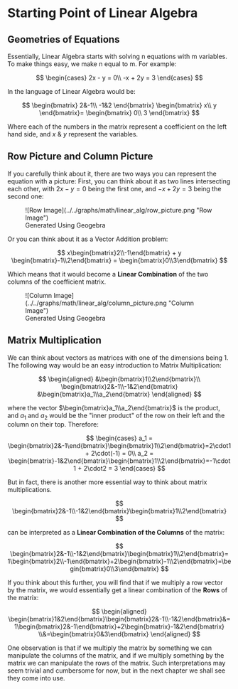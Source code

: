 # Starting Point of Linear Algebra

## Geometries of Equations
Essentially, Linear Algebra starts with solving n equations with m variables. To make things easy, we make n equal to m. For example:

$$
\begin{cases}
2x - y = 0\\
-x + 2y = 3
\end{cases}
$$

In the language of Linear Algebra would be:

$$
\begin{bmatrix}
2&-1\\
-1&2
\end{bmatrix}
\begin{bmatrix}
x\\
y
\end{bmatrix}=
\begin{bmatrix}
0\\
3
\end{bmatrix}
$$

Where each of the numbers in the matrix represent a coefficient on the left hand side, and $x$ & $y$ represent the variables.

## Row Picture and Column Picture
If you carefully think about it, there are two ways you can represent the equation with a picture:
First, you can think about it as two lines intersecting each other, with $2x - y = 0$ being the first one, and $-x + 2y = 3$ being the second one:

<figure markdown="span">
![Row Image](../../graphs/math/linear_alg/row_picture.png "Row Image")
<figcaption>Generated Using Geogebra</figcaption>
</figure>

Or you can think about it as a Vector Addition problem:

$$
x\begin{bmatrix}2\\-1\end{bmatrix} + y
\begin{bmatrix}-1\\2\end{bmatrix} = 
\begin{bmatrix}0\\3\end{bmatrix}
$$

Which means that it would become a **Linear Combination**  of the two columns of the coefficient matrix.

<figure markdown="span">
![Column Image](../../graphs/math/linear_alg/column_picture.png "Column Image")
<figcaption>Generated Using Geogebra</figcaption>
</figure>

## Matrix Multiplication
We can think about vectors as matrices with one of the dimensions being 1.<br>
The following way would be an easy introduction to Matrix Multiplication:

$$
\begin{aligned} &\begin{bmatrix}1\\2\end{bmatrix}\\
\begin{bmatrix}2&-1\\-1&2\end{bmatrix}
&\begin{bmatrix}a_1\\a_2\end{bmatrix}
\end{aligned}
$$

where the vector $\begin{bmatrix}a_1\\a_2\end{bmatrix}$ is the product, and $a_1$ and $a_2$ would be the "inner product" of the row on their left and the column on their top. Therefore:

$$
\begin{cases}
a_1 = \begin{bmatrix}2&-1\end{bmatrix}\begin{bmatrix}1\\2\end{bmatrix}=2\cdot1 + 2\cdot(-1) = 0\\
a_2 = \begin{bmatrix}-1&2\end{bmatrix}\begin{bmatrix}1\\2\end{bmatrix}=-1\cdot1 + 2\cdot2 = 3
\end{cases}
$$

But in fact, there is another more essential way to think about matrix multiplications.

$$
\begin{bmatrix}2&-1\\-1&2\end{bmatrix}\begin{bmatrix}1\\2\end{bmatrix}
$$

can be interpreted as a **Linear Combination of the Columns** of the matrix:

$$
\begin{bmatrix}2&-1\\-1&2\end{bmatrix}\begin{bmatrix}1\\2\end{bmatrix}=
1\begin{bmatrix}2\\-1\end{bmatrix}+2\begin{bmatrix}-1\\2\end{bmatrix}=\begin{bmatrix}0\\3\end{bmatrix}
$$

If you think about this further, you will find that if we multiply a row vector by the matrix, we would essentially get a linear combination of the **Rows** of the matrix:

$$
\begin{aligned}
\begin{bmatrix}1&2\end{bmatrix}\begin{bmatrix}2&-1\\-1&2\end{bmatrix}&=1\begin{bmatrix}2&-1\end{bmatrix}+2\begin{bmatrix}-1&2\end{bmatrix}
\\&=\begin{bmatrix}0&3\end{bmatrix}
\end{aligned}
$$

One observation is that if we multiply the matrix by something we can manipulate the columns of the matrix, and if we multiply something by the matrix we can manipulate the rows of the matrix. Such interpretations may seem trivial and cumbersome for now, but in the next chapter we shall see they come into use.